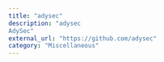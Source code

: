 ```yaml
---
title: "adysec"
description: "adysec
AdySec"
external_url: "https://github.com/adysec"
category: "Miscellaneous"
---
```

